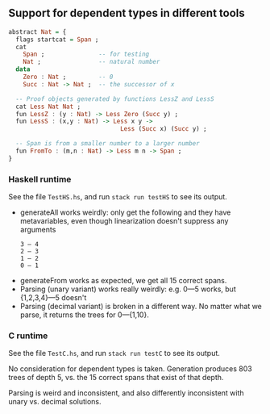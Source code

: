## Support for dependent types in different tools

```haskell
abstract Nat = {
  flags startcat = Span ;
  cat
    Span ;               -- for testing
    Nat ;                -- natural number
  data
    Zero : Nat ;         -- 0
    Succ : Nat -> Nat ;  -- the successor of x

  -- Proof objects generated by functions LessZ and LessS
  cat Less Nat Nat ;
  fun LessZ : (y : Nat) -> Less Zero (Succ y) ;
  fun LessS : (x,y : Nat) -> Less x y ->
                               Less (Succ x) (Succ y) ;

  -- Span is from a smaller number to a larger number
  fun FromTo : (m,n : Nat) -> Less m n -> Span ;
}
```

### Haskell runtime

See the file `TestHS.hs`, and run `stack run testHS` to see its output.

- generateAll works weirdly: only get the following and they have metavariables, even though linearization doesn't suppress any arguments
  ```
  3 — 4
  2 — 3
  1 — 2
  0 — 1
  ```
- generateFrom works as expected, we get all 15 correct spans.
- Parsing (unary variant) works really weirdly: e.g. 0—5 works, but {1,2,3,4}—5 doesn't
- Parsing (decimal variant) is broken in a different way. No matter what we parse, it returns the trees for 0—{1,10}.


### C runtime

See the file `TestC.hs`, and run `stack run testC` to see its output.

No consideration for dependent types is taken. Generation produces 803 trees of depth 5, vs. the 15 correct spans that exist of that depth.

Parsing is weird and inconsistent, and also differently inconsistent with unary vs. decimal solutions.